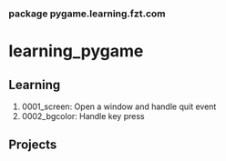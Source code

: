 ### package pygame.learning.fzt.com

# learning_pygame

## Learning

1. 0001_screen:   Open a window and handle quit event
1. 0002_bgcolor:  Handle key press

## Projects
